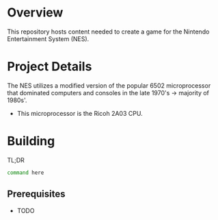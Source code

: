 # Overview

This repository hosts content needed to create a game for the Nintendo Entertainment System (NES).


# Project Details

The NES utilizes a modified version of the popular 6502 microprocessor that dominated computers and consoles in the late 1970's -> majority of 1980s'.

* This microprocessor is the Ricoh 2A03 CPU.

# Building

TL;DR

```sh
command here
```

## Prerequisites

* TODO

## 

